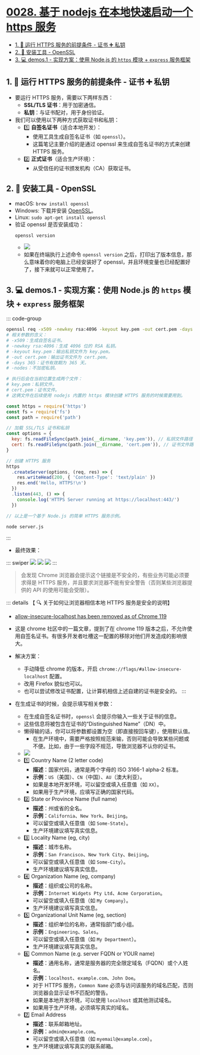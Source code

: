 # [0028. 基于 nodejs 在本地快速启动一个 https 服务](https://github.com/Tdahuyou/nodejs/tree/main/0028.%20%E5%9F%BA%E4%BA%8E%20nodejs%20%E5%9C%A8%E6%9C%AC%E5%9C%B0%E5%BF%AB%E9%80%9F%E5%90%AF%E5%8A%A8%E4%B8%80%E4%B8%AA%20https%20%E6%9C%8D%E5%8A%A1)

<!-- region:toc -->
- [1. 📒 运行 HTTPS 服务的前提条件 - 证书 ➕ 私钥](#1--运行-https-服务的前提条件---证书--私钥)
- [2. 📒 安装工具 - OpenSSL](#2--安装工具---openssl)
- [3. 💻 demos.1 - 实现方案：使用 Node.js 的 `https` 模块 + `express` 服务框架](#3--demos1---实现方案使用-nodejs-的-https-模块--express-服务框架)
<!-- endregion:toc -->

## 1. 📒 运行 HTTPS 服务的前提条件 - 证书 ➕ 私钥

- 要运行 HTTPS 服务，需要以下两样东西：
  - **SSL/TLS 证书**：用于加密通信。
  - **私钥**：与证书配对，用于身份验证。
- 我们可以使用以下两种方式获取证书和私钥：
  - 1️⃣ **自签名证书**（适合本地开发）：
     - 使用工具生成自签名证书（如 `openssl`）。
     - 这篇笔记主要介绍的是通过 openssl 来生成自签名证书的方式来创建 HTTPS 服务。
  - 2️⃣ **正式证书**（适合生产环境）：
     - 从受信任的证书颁发机构（CA）获取证书。

## 2. 📒 安装工具 - OpenSSL

- macOS: `brew install openssl`
- Windows: 下载并安装 [OpenSSL](https://slproweb.com/products/Win32OpenSSL.html)。
- Linux: `sudo apt-get install openssl`
- 验证 openssl 是否安装成功：
  ```bash
  openssl version
  ```
  - ![](assets/2025-02-15-10-27-44.png)
  - 如果在终端执行上述命令 `openssl version` 之后，打印出了版本信息，那么意味着你的电脑上已经安装好了 openssl，并且环境变量也已经配置好了，接下来就可以正常使用了。

## 3. 💻 demos.1 - 实现方案：使用 Node.js 的 `https` 模块 + `express` 服务框架

::: code-group

```bash [使用 openssl 生成自签名证书]
openssl req -x509 -newkey rsa:4096 -keyout key.pem -out cert.pem -days 365 -nodes
# 相关参数的含义：
# -x509：生成自签名证书。
# -newkey rsa:4096：生成 4096 位的 RSA 私钥。
# -keyout key.pem：输出私钥文件为 key.pem。
# -out cert.pem：输出证书文件为 cert.pem。
# -days 365：证书有效期为 365 天。
# -nodes：不加密私钥。

# 执行后会在当前位置生成两个文件：
# key.pem：私钥文件。
# cert.pem：证书文件。
# 这俩文件在后续使用 nodejs 内置的 https 模块创建 HTTPS 服务的时候需要用到。
```

```js [server.js]
const https = require('https')
const fs = require('fs')
const path = require('path')

// 加载 SSL/TLS 证书和私钥
const options = {
  key: fs.readFileSync(path.join(__dirname, 'key.pem')), // 私钥文件路径
  cert: fs.readFileSync(path.join(__dirname, 'cert.pem')), // 证书文件路径
}

// 创建 HTTPS 服务
https
  .createServer(options, (req, res) => {
    res.writeHead(200, { 'Content-Type': 'text/plain' })
    res.end('Hello, HTTPS!\n')
  })
  .listen(443, () => {
    console.log('HTTPS Server running at https://localhost:443/')
  })

// 以上是一个基于 Node.js 的简单 HTTPS 服务示例。
```

```bash [启动服务]
node server.js
```

:::

- 最终效果：

::: swiper
![](assets/2025-02-15-10-36-58.png)
![](assets/2025-02-15-10-37-02.png)
![](assets/2025-02-15-10-37-07.png)
:::

> 会发现 Chrome 浏览器会提示这个链接是不安全的，有些业务可能必须要求得是 HTTPS 服务，并且要求浏览器不能有安全警告（否则某些浏览器提供的 API 的使用可能会受限）。

::: details 【 🔍 关于如何让浏览器相信本地 HTTPS 服务是安全的说明】
- [allow-insecure-localhost has been removed as of Chrome 119](https://support.google.com/chrome/thread/241869686/allow-insecure-localhost-has-been-removed-as-of-chrome-119?hl=en)
- 这是 chrome 社区中的一篇文章，提到了在 chrome 119 版本之后，不允许使用自签名证书。有很多开发者吐槽这一配置的移除对他们开发造成的影响很大。
- 解决方案：
  - 手动降低 chrome 的版本，开启 `chrome://flags/#allow-insecure-localhost` 配置。
  - 改用 Firefox 貌似也可以。
  - 也可以尝试修改证书配置，让计算机相信上述自建的证书是安全的。
:::

- 在生成证书的时候，会提示填写相关参数：
  - 在生成自签名证书时，`openssl` 会提示你输入一些关于证书的信息。
  - 这些信息将被包含在证书的“Distinguished Name”（DN）中。
  - 懒得输的话，你可以将参数都设置为空（即直接按回车键），使用默认值。
    - 在生产环境中，需要严格按照规范来输，否则可能会导致某些问题或不便。比如，由于一些字段不规范，导致浏览器不认你的证书。
  - ![](assets/2025-02-15-10-33-21.png)
  - 1️⃣ Country Name (2 letter code)
    - **描述**：国家代码，通常是两个字母的 ISO 3166-1 alpha-2 标准。
    - **示例**：`US`（美国）、`CN`（中国）、`AU`（澳大利亚）。
    - 如果是本地开发环境，可以留空或填入任意值（如 `XX`）。
    - 如果用于生产环境，应填写正确的国家代码。
  - 2️⃣ State or Province Name (full name)
    - **描述**：州或省的全名。
    - **示例**：`California`、`New York`、`Beijing`。
    - 可以留空或填入任意值（如 `Some-State`）。
    - 生产环境建议填写真实信息。
  - 3️⃣ Locality Name (eg, city)
    - **描述**：城市名称。
    - **示例**：`San Francisco`、`New York City`、`Beijing`。
    - 可以留空或填入任意值（如 `Some-City`）。
    - 生产环境建议填写真实信息。
  - 4️⃣ Organization Name (eg, company)
    - **描述**：组织或公司的名称。
    - **示例**：`Internet Widgets Pty Ltd`、`Acme Corporation`。
    - 可以留空或填入任意值（如 `My Company`）。
    - 生产环境建议填写真实信息。
  - 5️⃣ Organizational Unit Name (eg, section)
    - **描述**：组织单位的名称，通常指部门或小组。
    - **示例**：`Engineering`、`Sales`。
    - 可以留空或填入任意值（如 `My Department`）。
    - 生产环境建议填写真实信息。
  - 6️⃣ Common Name (e.g. server FQDN or YOUR name)
    - **描述**：通用名称，通常是服务器的完全限定域名（FQDN）或个人姓名。
    - **示例**：`localhost`、`example.com`、`John Doe`。
    - 对于 HTTPS 服务，`Common Name` 必须与访问该服务的域名匹配，否则浏览器会显示证书不匹配的警告。
    - 如果是本地开发环境，可以使用 `localhost` 或其他测试域名。
    - 如果用于生产环境，必须填写真实的域名。
  - 7️⃣ Email Address
    - **描述**：联系邮箱地址。
    - **示例**：`admin@example.com`。
    - 可以留空或填入任意值（如 `myemail@example.com`）。
    - 生产环境建议填写真实的联系邮箱。
